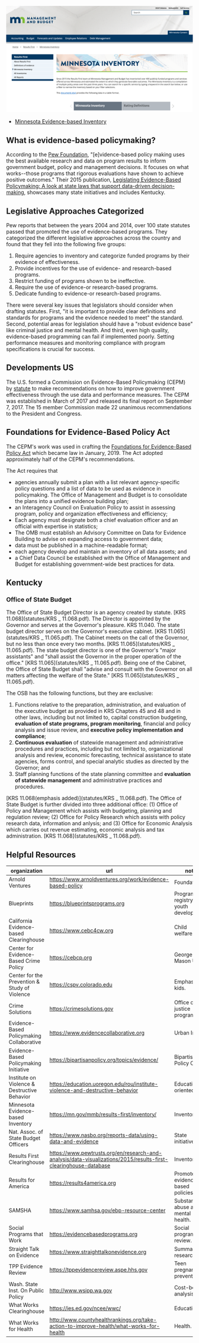 
![Minnesota Evidence-based Inventory](img/2019-06-08_minn_inventory.png)

- [Minnesota Evidence-based Inventory](https://mn.gov/mmb/results-first/inventory/)

## What is evidence-based policymaking?

According to the [Pew Foundation](https://www.pewtrusts.org/en), "[e]vidence-based policy making uses the best available research and data on program results to inform government budget, policy and management decisions.  It focuses on what works--those programs that rigorous evaluations have shown to achieve positive outcomes." Their 2015 publication, [Legislating Evidence-Based Policymaking:  A look at state laws that support data-driven decision-making](reports/2015-03-01_pew_legislating_evidence_based_policymaking.pdf), showcases many state initiatives and includes Kentucky.

## Legislative Approaches Categorized

Pew reports that between the years 2004 and 2014, over 100 state statutes passed that promoted the use of evidence-based programs.  They categorized the different legislative approaches across the country and  found that they fell into the following five groups:
1. Require agencies to inventory and categorize funded programs by their evidence of effectiveness.
2. Provide incentives for the use of evidence- and research-based programs.
3.  Restrict funding of programs shown to be ineffective.
4.  Require the use of evidence-or research-based programs.
5.  Dedicate funding to evidence-or research-based programs.

There were several key issues that legislators should consider when drafting statutes.  First, "it is important to provide clear definitions and standards for programs and the evidence needed to meet" the standard.  Second, potential areas for legislation should have a "robust evidence base" like criminal justice and mental health.  And third, even high quality, evidence-based programming can fail if implemented poorly.  Setting performance measures and monitoring compliance with program specifications is crucial for success.

## Developments US

The U.S. formed a Commission on Evidence-Based Policymaking (CEPM) by [statute](us/2016-03-30_us_evidence_based_comm_act.pdf) to make recommendations on how to improve government effectiveness through the use data and performance measures. The CEPM was established in March of 2017 and released its final report on September 7, 2017.  The 15 member Commission made 22 unanimous recommendations to the President and Congress.

## Foundations for Evidence-Based Policy Act

The CEPM's work was used in crafting the [Foundations for Evidence-Based Policy Act](us/2019-01-01_foundation_for_evidence_based_policymaking_summary.pdf) which became law in January, 2019.  The Act adopted approximately half of the CEPM's recommendations.

The Act requires that
- agencies annually submit a plan with a list relevant agency-specific policy questions and a list of data to be used as evidence in policymaking.  The Office of Management and Budget is to consolidate the plans into a unified evidence building plan;
- an Interagency Council on Evaluation Policy to assist in assessing program, policy and organization effectiveness and efficiency;
- Each agency must designate both a chief evaluation officer and an official with expertise in statistics;
- The OMB must establish an Advisory Committee on Data for Evidence Building to advise on expanding access to government data;
- data must be published in a machine-readable format;
- each agency develop and maintain an inventory of all data assets; and
- a Chief Data Council be established with the Office of Management and Budget for establishing government-wide best practices for data.


## Kentucky

### Office of State Budget

The Office of State Budget Director is an agency created by statute.  [KRS 11.068](statutes/KRS _ 11.068.pdf).  The Director is appointed by the Governor and serves at the Governor's pleasure.  KRS 11.040.  The state budget director serves on the Governor's executive cabinet. [KRS 11.065](statutes/KRS _ 11.065.pdf).  The Cabinet meets on the call of the Governor, but no less than once every two months.  [KRS 11.065](statutes/KRS _ 11.065.pdf).  The state budget director is one of the Governor's "major assistants" and "shall assist the Governor in the proper operation of the office."  [KRS 11.065](statutes/KRS _ 11.065.pdf).  Being one of the Cabinet, the Office of State Budget shall "advise and consult with the Governor on all matters affecting the welfare of the State."  [KRS 11.065](statutes/KRS _ 11.065.pdf).

The OSB has the following functions, but they are exclusive:

1. Functions relative to the preparation, administration, and evaluation of the executive budget as
provided in KRS Chapters 45 and 48 and in other laws, including but not limited to, capital
construction budgeting, **evaluation of state programs, program monitoring**, financial and policy
analysis and issue review, and **executive policy implementation and compliance**;
2. **Continuous evaluation** of statewide management and administrative procedures and practices,
including but not limited to, organizational analysis and review, economic forecasting, technical
assistance to state agencies, forms control, and special analytic studies as directed by the
Governor; and
3. Staff planning functions of the state planning committee and **evaluation of statewide
management** and administrative practices and procedures.

[KRS 11.068(emphasis added)](statutes/KRS _ 11.068.pdf).  The Office of State Budget is further divided into three additional office:  (1) Office of Policy and Management which assists with budgeting, planning and regulation review; (2) Office for Policy Research which assists with policy research data, information and anlysis; and (3) Office for Economic Analysis which carries out revenue estimating, economic analysis and tax administration.  [KRS 11.068](statutes/KRS _ 11.068.pdf).






## Helpful Resources
| organization                                  | url                                                                                                              | note                                    |
|-----------------------------------------------|------------------------------------------------------------------------------------------------------------------|-----------------------------------------|
| Arnold Ventures                               | https://www.arnoldventures.org/work/evidence-based-policy                                                        | Foundation.                             |
| Blueprints                                    | https://blueprintsprograms.org                                                                                   | Program registry for youth development. |
| California Evidence-based Clearinghouse       | https://www.cebc4cw.org                                                                                          | Child welfare.                          |
| Center for Evidence-Based Crime Policy        | https://cebcp.org                                                                                                | George Mason Univ.                      |
| Center for the Prevention & Study of Violence | https://cspv.colorado.edu                                                                                        | Emphasis on kids.                       |
| Crime Solutions                               | https://crimesolutions.gov                                                                                       | Office of justice programs              |
| Evidence-Based Policymaking Collaborative     | https://www.evidencecollaborative.org                                                                            | Urban Instit.                           |
| Evidence-Based Policymaking Initiative        | https://bipartisanpolicy.org/topics/evidence/                                                                    | Bipartisan Policy Center                |
| Institute on Violence & Destructive Behavior  | https://education.uoregon.edu/rou/institute-violence-and-destructive-behavior                                    | Education oriented.                     |
| Minnesota Evidence-based Inventory            | https://mn.gov/mmb/results-first/inventory/                                                                      | Inventory.                              |
| Nat. Assoc. of State Budget Officers          | https://www.nasbo.org/reports-data/using-data-and-evidence                                                       | State initiatives.                      |
| Results First Clearinghouse                   | https://www.pewtrusts.org/en/research-and-analysis/data-visualizations/2015/results-first-clearinghouse-database | Inventory.                              |
| Results for America                           | https://results4america.org                                                                                      | Promotes evidence-based policies.       |
| SAMSHA                                        | https://www.samhsa.gov/ebp-resource-center                                                                       | Substance abuse and mental health.      |
| Social Programs that Work                     | https://evidencebasedprograms.org                                                                                | Social program review.                  |
| Straight Talk on Evidence                     | https://www.straighttalkonevidence.org                                                                           | Summarize research.                     |
| TPP Evidence Review                           | https://tppevidencereview.aspe.hhs.gov                                                                           | Teen pregnancy prevention.              |
| Wash. State Inst. On Public Policy            | http://www.wsipp.wa.gov                                                                                          | Cost-benefit analysis.                  |
| What Works Clearinghouse                      | https://ies.ed.gov/ncee/wwc/                                                                                     | Education.                              |
| What Works for Health                         | http://www.countyhealthrankings.org/take-action-to-improve-health/what-works-for-health                          | Health.                                 |
